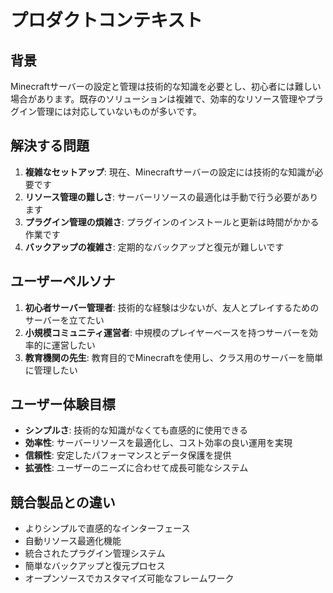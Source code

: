# プロダクトコンテキスト

## 背景
Minecraftサーバーの設定と管理は技術的な知識を必要とし、初心者には難しい場合があります。既存のソリューションは複雑で、効率的なリソース管理やプラグイン管理には対応していないものが多いです。

## 解決する問題
1. **複雑なセットアップ**: 現在、Minecraftサーバーの設定には技術的な知識が必要です
2. **リソース管理の難しさ**: サーバーリソースの最適化は手動で行う必要があります
3. **プラグイン管理の煩雑さ**: プラグインのインストールと更新は時間がかかる作業です
4. **バックアップの複雑さ**: 定期的なバックアップと復元が難しいです

## ユーザーペルソナ
1. **初心者サーバー管理者**: 技術的な経験は少ないが、友人とプレイするためのサーバーを立てたい
2. **小規模コミュニティ運営者**: 中規模のプレイヤーベースを持つサーバーを効率的に運営したい
3. **教育機関の先生**: 教育目的でMinecraftを使用し、クラス用のサーバーを簡単に管理したい

## ユーザー体験目標
- **シンプルさ**: 技術的な知識がなくても直感的に使用できる
- **効率性**: サーバーリソースを最適化し、コスト効率の良い運用を実現
- **信頼性**: 安定したパフォーマンスとデータ保護を提供
- **拡張性**: ユーザーのニーズに合わせて成長可能なシステム

## 競合製品との違い
- よりシンプルで直感的なインターフェース
- 自動リソース最適化機能
- 統合されたプラグイン管理システム
- 簡単なバックアップと復元プロセス
- オープンソースでカスタマイズ可能なフレームワーク 